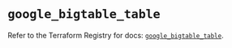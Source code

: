 # `google_bigtable_table`

Refer to the Terraform Registry for docs: [`google_bigtable_table`](https://registry.terraform.io/providers/hashicorp/google/5.13.0/docs/resources/bigtable_table).
